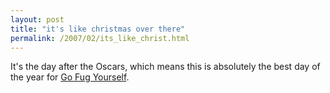 ```yaml
---
layout: post
title: "it's like christmas over there"
permalink: /2007/02/its_like_christ.html
---
```


<p>It's the day after the Oscars, which means this is absolutely the best day of the year for <a href="http://gofugyourself.typepad.com/go_fug_yourself/">Go Fug Yourself</a>.</p>


